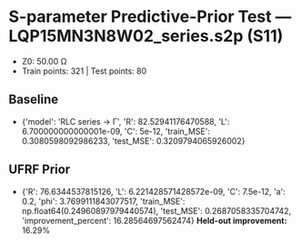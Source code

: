 # S-parameter Predictive-Prior Test — LQP15MN3N8W02_series.s2p (S11)
- Z0: 50.00 Ω
- Train points: 321  |  Test points: 80

## Baseline
- {'model': 'RLC series -> Γ', 'R': 82.52941176470588, 'L': 6.700000000000001e-09, 'C': 5e-12, 'train_MSE': 0.3080598092986233, 'test_MSE': 0.3209794065926002}

## UFRF Prior
- {'R': 76.6344537815126, 'L': 6.221428571428572e-09, 'C': 7.5e-12, 'a': 0.2, 'phi': 3.7699111843077517, 'train_MSE': np.float64(0.24960897979440574), 'test_MSE': 0.2687058335704742, 'improvement_percent': 16.28564697562474}
**Held-out improvement:** 16.29%